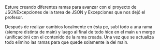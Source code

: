 Estuve creando diferentes ramas para avanzar con el proyecto de JSONExcepciones de la tarea de JSON y Excepciones que nos dejó el profesor.


Después de realizar cambios localmente en ésta pc, subí todo a una rama (siempre distinta de main) y luego al final de todo
hice en el main un merge (unificación) con el contenido de la rama creada. Una vez que se actualiza todo elimino las ramas para que quede solamente
la del main.

